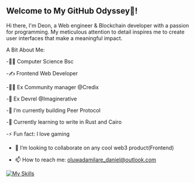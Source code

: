 ## Welcome to My GitHub Odyssey👋!
Hi there, I'm Deon, a Web engineer & Blockchain developer with a passion for programming. My meticulous attention to detail inspires me to create user interfaces that make a meaningful impact.

A Bit About Me:

 -👨‍🎓 Computer Science Bsc
 
 -✍ Frontend Web Developer
 
 -👨‍🏫 Ex Community manager @Credix
 
 -💬 Ex Devrel @Imaginerative

 -🔭 I’m currently building Peer Protocol
 
 -🌱 Currently learning to write in Rust and Cairo
 
 -⚡ Fun fact: I love gaming
 
 - 👯 I’m looking to collaborate on any cool web3 product(Frontend)

 - 📫 How to reach me: oluwadamilare_daniel@outlook.com

  [![My Skills](https://skillicons.dev/icons?i=js,html,css,react,next,tailwindcss,bootstrap,scss,vue)](https://skillicons.dev)
